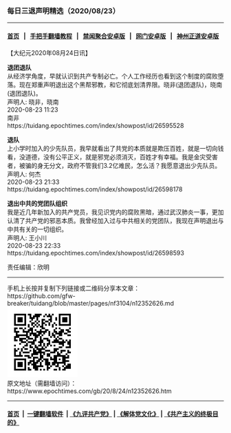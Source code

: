### 每日三退声明精选（2020/08/23）
------------------------

#### [首页](https://github.com/gfw-breaker/banned-news1/blob/master/README.md) &nbsp;&nbsp;|&nbsp;&nbsp; [手把手翻墙教程](https://github.com/gfw-breaker/guides/wiki) &nbsp;&nbsp;|&nbsp;&nbsp; [禁闻聚合安卓版](https://github.com/gfw-breaker/bn-android) &nbsp;&nbsp;|&nbsp;&nbsp; [网门安卓版](https://github.com/oGate2/oGate) &nbsp;&nbsp;|&nbsp;&nbsp; [神州正道安卓版](https://github.com/SzzdOgate/update) 



<div class="post_content" id="artbody" itemprop="articleBody">
 <!-- article content begin -->
 <p>
  【大纪元2020年08月24日讯】
 </p>
 <p>
  <strong>
   退团退队
  </strong>
  <br/>
  从经济学角度，早就认识到共产专制必亡。个人工作经历也看到这个制度的腐败堕落。现在郑重声明退出这个黑帮邪教，和它彻底划清界限。晓非(退团退队)，晓南(退团退队)。
  <br/>
  声明人: 晓非，晓南
  <br/>
  2020-08-23 11:23
  <br/>
  南非
  <br/>
  https://tuidang.epochtimes.com/index/showpost/id/26595528
 </p>
 <p>
  <strong>
   退队
  </strong>
  <br/>
  上小学时加入的少先队员，我早就看出了共党的本质就是欺压百姓，就是一切向钱看，没道德，没有公平正义，就是邪党必须消灭，百姓才有幸福。我是金灾受害者，被骗的身无分文，政府不管我们3.2亿难民，怎么活？我愿意退出少先队员。
  <br/>
  声明人: 何杰
  <br/>
  2020-08-23 21:33
  <br/>
  https://tuidang.epochtimes.com/index/showpost/id/26598178
 </p>
 <p>
  <strong>
   退出中共的党团队组织
  </strong>
  <br/>
  我是近几年新加入的共产党员，我见识党内的腐败黑暗，通过武汉肺炎一事，更加认清了共产党的邪恶本质。我曾经加入过与中共相关的党团队，我现在声明退出与中共有关的一切组织。
  <br/>
  声明人: 王小川
  <br/>
  2020-08-23 22:33
  <br/>
  https://tuidang.epochtimes.com/index/showpost/id/26598593
 </p>
 <p>
  责任编辑：欣明
 </p>
 <!-- article content end -->
 <div id="below_article_ad">
 </div>
</div>

<hr/>
手机上长按并复制下列链接或二维码分享本文章：<br/>
https://github.com/gfw-breaker/tuidang/blob/master/pages/nf3104/n12352626.md <br/>
<a href='https://github.com/gfw-breaker/tuidang/blob/master/pages/nf3104/n12352626.md'><img src='https://github.com/gfw-breaker/tuidang/blob/master/pages/nf3104/n12352626.md.png'/></a> <br/>
原文地址（需翻墙访问）：https://www.epochtimes.com/gb/20/8/24/n12352626.htm


------------------------
#### [首页](https://github.com/gfw-breaker/banned-news/blob/master/README.md) &nbsp;|&nbsp; [一键翻墙软件](https://github.com/gfw-breaker/nogfw/blob/master/README.md) &nbsp;| [《九评共产党》](https://github.com/gfw-breaker/9ping.md/blob/master/README.md#九评之一评共产党是什么) | [《解体党文化》](https://github.com/gfw-breaker/jtdwh.md/blob/master/README.md) | [《共产主义的终极目的》](https://github.com/gfw-breaker/gczydzjmd.md/blob/master/README.md)


<img src='http://gfw-breaker.win/tuidang/pages/nf3104/n12352626.md' width='0px' height='0px'/>